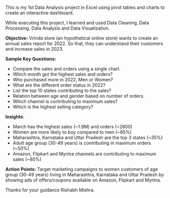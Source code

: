 This is my 1st Data Analysis project in Excel using pivot tables and charts to create an interactive dashboard.

While executing this project, I learned and used Data Cleaning, Data Processing, Data Analysis and Data Visualization.

**Objective:** Vrinda store (an hypothetical online store) wants to create an annual sales report for 2022. So that, they can understand their customers and increase sales in 2023.

**Sample Key Questions:**

* Compare the sales and orders using a single chart.
* Which month got the highest sales and orders?
* Who purchased more in 2022, Men or Women?
* What are the different order status in 2022?
* List the top 10 states contributing to the sales?
* Relation between age and gender based on number of orders.
* Which channel is contributing to maximum sales?
* Which is the highest selling category?

**Insights**:

* March has the highest sales (~1.9M) and orders (~2800)
* Women are more likely to buy compared to men (~65%)
* Maharashtra, Karnataka and Uttar Pradesh are the top 3 states (~35%)
* Adult age group (30-49 years) is contributing in maximum orders (~50%)
* Amazon, Flipkart and Myntra channels are contributing to maximum sales (~80%)

**Action Points:** Target marketing campaigns to women customers of age group (30-49 years) living in Maharashtra, Karnataka and Uttar Pradesh by showing ads of offers/coupons available on Amazon, Flipkart and Myntra.

Thanks for your guidance Rishabh Mishra.

